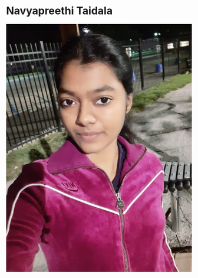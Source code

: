 # Navyapreethi Taidala


![My Pic](https://github.com/12nAVYA/assignment2-taidala/blob/main/2ce3160a-8b1d-4f3a-85f6-d6a81ba5bf63.jpg)
